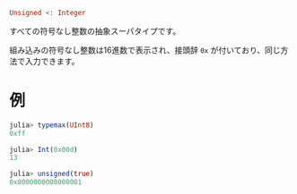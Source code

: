 ```julia
Unsigned <: Integer
```

すべての符号なし整数の抽象スーパタイプです。

組み込みの符号なし整数は16進数で表示され、接頭辞 `0x` が付いており、同じ方法で入力できます。

# 例

```julia
julia> typemax(UInt8)
0xff

julia> Int(0x00d)
13

julia> unsigned(true)
0x0000000000000001
```
